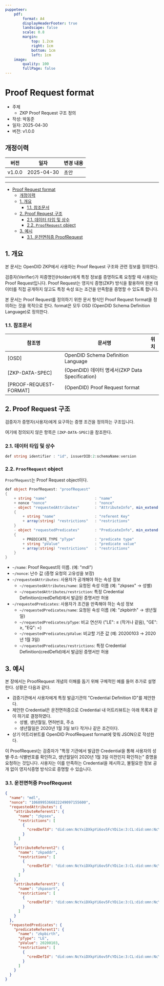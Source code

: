 ```yaml
---
puppeteer:
    pdf:
        format: A4
        displayHeaderFooter: true
        landscape: false
        scale: 0.8
        margin:
            top: 1.2cm
            right: 1cm
            bottom: 1cm
            left: 1cm
    image:
        quality: 100
        fullPage: false
---
```


Proof Request format
==

- 주제
    - ZKP Proof Request 구조 정의
- 작성: 박동준
- 일자: 2025-04-30
- 버전: v1.0.0

개정이력
---

| 버전   | 일자       | 변경 내용 |
| ------ | ---------- | --------- |
| v1.0.0 | 2025-04-30 | 초안      |


<div style="page-break-after: always;"></div>

---

<!-- TOC tocDepth:2..4 chapterDepth:2..6 -->

- [Proof Request format](#proof-request-format)
  - [개정이력](#개정이력)
  - [1. 개요](#1-개요)
    - [1.1. 참조문서](#11-참조문서)
  - [2. Proof Request 구조](#2-proof-request-구조)
    - [2.1. 데이터 타입 및 상수](#21-데이터-타입-및-상수)
    - [2.2. `ProofRequest` object](#22-proofrequest-object)
  - [3. 예시](#3-예시)
    - [3.1. 운전면허증 ProofRequest](#31-운전면허증-proofrequest)

<!-- /TOC -->

<div style="page-break-after: always;"></div>

## 1. 개요
본 문서는 OpenDID ZKP에서 사용하는 Proof Request 구조와 관련 정보를 정의한다.

검증자(Verifier)가 피증명인(Holder)에게 특정 정보를 증명하도록 요청할 때 사용되는 Proof Request입니다.
Proof Request는 영지식 증명(ZKP) 방식을 활용하여 원본 데이터를 직접 공개하지 않고도 특정 속성 또는 조건을 만족함을 증명할 수 있도록 합니다.

본 문서는 Proof Request를 정의하기 위한 문서 형식인 Proof Request format을 정의하는 것을 목적으로 한다.
format은 모두 OSD (OpenDID Schema Definition Language)로 정의한다.

### 1.1. 참조문서

| 참조명                   | 문서명                                           | 위치 |
| ---------------------- | ----------------------------------------------- | ---- |
| [OSD]                  | OpenDID Schema Definition Language              |      |
| [ZKP-DATA-SPEC]        | (OpenDID) 데이터 명세서(ZKP Data Specification)    |      |
| [PROOF-REQUEST-FORMAT] | (OpenDID) Proof Request format                  |      |


<div style="page-break-after: always;"></div>

## 2. Proof Request 구조
검증자가 증명자(사용자)에게 요구하는 증명 조건을 정의하는 구조입니다.

여기에 정의되지 않은 항목은 `[ZKP-DATA-SPEC]`을 참조한다.

### 2.1. 데이터 타입 및 상수

```c#
def string identifier : "id", issuerDID:2:schemaName:version
```

### 2.2. `ProofRequest` object
`ProofRequest`는 Proof Request object이다.

```c#
def object ProofRequest: "proofRequest"
{
    + string "name"                      : "name"
    + nonce "nonce"                      : "nonce"
    - object "requestedAttributes"       : "AttributeInfo", min_extend(1)
    {
        + string "name"                  : "referent Key"
        + array(string) "restrictions"   : "restrictions"
    }
    - object "requestedPredicates"       : "PredicateInfo", min_extend(1)
    {
        + PREDICATE_TYPE "pType"         : "predicate type"
        + string "pValue"                : "predicate value"
        + array(string) "restrictions"   : "restrictions"
    }
}
```

- `~/name`: Proof Request의 이름. (예: "mdl")
- `~/nonce`: 난수 값 (증명 요청의 고유성을 보장)
- `~/requestedAttributes`: 사용자가 공개해야 하는 속성 정보
  - `~/requestedAttributes/name`: 요청된 속성 이름 (예: "zkpsex" → 성별)
  - `~/requestedAttributes/restriction`: 특정 Credential Definition(credDefId)에서 발급된 증명서만 허용
- `~/requestedPredicates`: 사용자가 조건을 만족해야 하는 속성 정보
  - `~/requestedPredicates/name`: 요청된 속성 이름 (예: "zkpbirth" → 생년월일)
  - `~/requestedPredicates/pType`: 비교 연산자 ("LE": ≤ (작거나 같음), "GE": ≥, "EQ": =)
  - `~/requestedPredicates/pValue`: 비교할 기준 값 (예: 20200103 → 2020년 1월 3일)
  - `~/requestedPredicates/restrictions`: 특정 Credential Definition(credDefId)에서 발급된 증명서만 허용

<div style="page-break-after: always;"></div>

## 3. 예시

본 장에서는 ProofRequest 개념의 이해를 돕기 위해 구체적인 예를 들어 추가로 설명한다.
상황은 다음과 같다.
- 검증기관에서 사용자에게 특정 발급기관의 "Credential Definition ID"를 제안한다.
- 제안한 Credential은 운전면허증으로 Credential 내 어트리뷰트는 아래 목록과 같이 하기로 결정하였다.
    - 성별, 생년월일, 면허번호, 주소
    - 생년월일은 2020년 1월 3일 보다 작거나 같은 조건이다.
- 상기 어트리뷰트를 OpenDID ProofRequest format에 맞춰 JSON으로 작성한다.

이 ProofRequest는 검증자가 "특정 기관에서 발급한 Credential을 통해 사용자의 성별·주소·식별번호를 확인하고, 생년월일이 2020년 1월 3일 이전인지 확인하는" 증명을 요청하는 것입니다.
사용자는 이를 만족하는 Credential을 제시하고, 불필요한 정보 공개 없이 영지식증명 방식으로 증명할 수 있습니다.

### 3.1. 운전면허증 ProofRequest

```json
{
  "name": "mdl",
  "nonce": "1068995366822249097155600",
  "requestedAttributes": {
    "attributeReferent1": {
      "name": "zkpsex",
      "restrictions": [
        {
          "credDefId": "did:omn:NcYxiDXkpYi6ov5FcYDi1e:3:CL:did:omn:NcYxiDXkpYi6ov5FcYDi1e:2:schemaname:1.0:Tag1"
        }
      ]
    },
    "attributeReferent2": {
      "name": "zkpaddr",
      "restrictions": [
        {
          "credDefId": "did:omn:NcYxiDXkpYi6ov5FcYDi1e:3:CL:did:omn:NcYxiDXkpYi6ov5FcYDi1e:2:schemaname:1.0:Tag1"
        }
      ]
    },
    "attributeReferent3": {
      "name": "zkpasort",
      "restrictions": [
        {
          "credDefId": "did:omn:NcYxiDXkpYi6ov5FcYDi1e:3:CL:did:omn:NcYxiDXkpYi6ov5FcYDi1e:2:schemaname:1.0:Tag1"
        }
      ]
    }
  },
  "requestedPredicates": {
    "predicateReferent1": {
      "name": "zkpbirth",
      "pType": "LE",
      "pValue": 20200103,
      "restrictions": [
        {
          "credDefId": "did:omn:NcYxiDXkpYi6ov5FcYDi1e:3:CL:did:omn:NcYxiDXkpYi6ov5FcYDi1e:2:schemaname:1.0:Tag1"
        }
      ]
    }
  }
}
```



